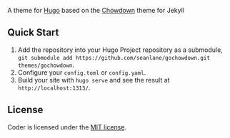 A theme for [Hugo](https://gohugo.io/) based on the [Chowdown](https://github.com/clarklab/chowdown) theme for Jekyll

## Quick Start

1. Add the repository into your Hugo Project repository as a submodule, `git submodule add https://github.com/seanlane/gochowdown.git themes/gochowdown`.
2. Configure your `config.toml` or `config.yaml`.
3. Build your site with `hugo serve` and see the result at `http://localhost:1313/`.

## License

Coder is licensed under the [MIT license](https://github.com/seanlane/gochowdown/blob/master/LICENSE.md).

